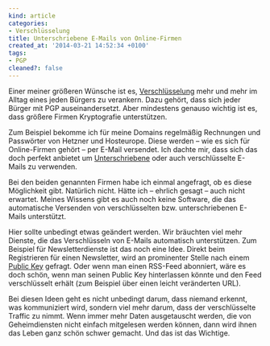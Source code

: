 ```yaml
---
kind: article
categories:
- Verschlüsselung
title: Unterschriebene E-Mails von Online-Firmen
created_at: '2014-03-21 14:52:34 +0100'
tags:
- PGP
cleaned?: false
---
```


Einer meiner größeren Wünsche ist es,
[Verschlüsselung](http://plasisent.org/category/verschluesselung/ "Kategorie »Verschlüsselung«")
mehr und mehr im Alltag eines jeden Bürgers zu verankern. Dazu gehört,
dass sich jeder Bürger mit PGP auseinandersetzt. Aber mindes­tens
genauso wichtig ist es, dass größere Firmen Kryptografie unterstützen.

Zum Beispiel bekomme ich für meine Domains re­gelmäßig Rech­nungen und
Passwörter von Hetzner und Hosteurope. Diese wer­den – wie es sich für
Online-Firmen gehört – per E-Mail ver­sendet. Ich dachte mir, dass sich
das doch perfekt anbietet um
[Unter­schriebene](http://www.email-nur-an-dich.de/begriffe/unterschreiben "Was ist das Unterschreiben von E-Mails?")
oder auch verschlüsselte E-Mails zu verwenden.

Bei den beiden genannten Firmen habe ich einmal angefragt, ob es diese
Möglichkeit gibt. Natürlich nicht. Hätte ich – ehrlich ge­sagt – auch
nicht erwartet. Meines Wissens gibt es auch noch keine Soft­ware, die
das automatische Versenden von ver­schlüs­selten bzw. unterschriebenen
E-Mails unterstützt.

Hier sollte unbedingt etwas geändert werden. Wir bräuchten viel mehr
Dienste, die das Verschlüsseln von E-Mails automatisch unterstützen. Zum
Beispiel für Newsletterdienste ist das noch eine Idee. Direkt beim
Registrieren für einen Newsletter, wird an prominenter Stelle nach einem
[Public
Key](http://www.email-nur-an-dich.de/begriffe/public-key "Was ist ein Public Key bei PGP?")
gefragt. Oder wenn man einen RSS-Feed abonniert, wäre es doch schön,
wenn man seinen Public Key hinterlassen könnte und den Feed
verschlüsselt erhält (zum Beispiel über einen leicht veränderten URL).

Bei diesen Ideen geht es nicht unbedingt darum, dass niemand er­kennt,
was kommuniziert wird, sondern viel mehr darum, dass der verschlüsselte
Traffic zu nimmt. Wenn immer mehr Daten ausge­tauscht werden, die von
Geheimdiensten nicht einfach mitgelesen werden können, dann wird ihnen
das Leben ganz schön schwer gemacht. Und das ist das Wichtige.
